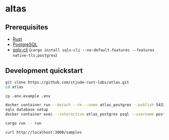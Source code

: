 # altas

## Prerequisites

  * [Rust](https://www.rust-lang.org/)
  * [PostgreSQL](https://www.postgresql.org/)
  * [sqlx-cli](https://github.com/launchbadge/sqlx/tree/master/sqlx-cli) (`cargo install sqlx-cli --no-default-features --features native-tls,postgres`)

## Development quickstart

```sh
git clone https://github.com/stjude-rust-labs/atlas.git
cd atlas

cp .env.example .env

docker container run --detach --rm --name atlas_postgres --publish 5432:5432 --env POSTGRES_PASSWORD=dev postgres:14.2
sqlx database setup
docker container exec --interactive atlas_postgres psql --username postgres atlas < src/sql/test_seeds.sql

cargo run -- run

curl http://localhost:3000/samples
```
